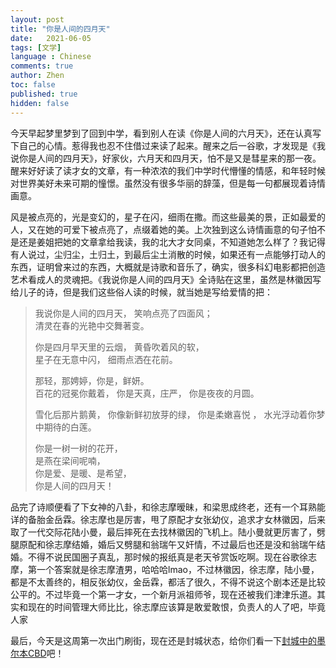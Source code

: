 ```yaml
---
layout: post
title: "你是人间的四月天"
date:   2021-06-05
tags: [文学]
language : Chinese
comments: true
author: Zhen
toc: false
published: true
hidden: false
---
```

今天早起梦里梦到了回到中学，看到别人在读《你是人间的六月天》，还在认真写下自己的心情。惹得我也忍不住借过来读了起来。醒来之后一谷歌，才发现是《我说你是人间的四月天》，好家伙，六月天和四月天，怕不是又是彗星来的那一夜。醒来好好读了读才女的文章，有一种浓浓的我们中学时代懵懂的情感，和年轻时候对世界美好未来可期的憧憬。虽然没有很多华丽的辞藻，但是每一句都展现着诗情画意。

风是被点亮的，光是变幻的，星子在闪，细雨在撒。而这些最美的景，正如最爱的人，又在她的可爱下被点亮了，点缀着她的美。上次独到这么诗情画意的句子怕不是还是姜姐把她的文章拿给我读，我的北大才女同桌，不知道她怎么样了？我记得有人说过，尘归尘，土归土，到最后尘土消散的时候，如果还有一点能够打动人的东西，证明曾来过的东西，大概就是诗歌和音乐了，确实，很多科幻电影都把创造艺术看成人的灵魂把。《我说你是人间的四月天》全诗贴在这里，虽然是林徽因写给儿子的诗，但是我们这些俗人读的时候，就当她是写给爱情的把：

> 
> 我说你是人间的四月天，
> 笑响点亮了四面风；   
> 清灵在春的光艳中交舞著变。      
> 
> 你是四月早天里的云烟，
> 黄昏吹着风的软，  
> 星子在无意中闪，
> 细雨点洒在花前。      
> 
> 那轻，那娉婷，你是，鲜妍。   
> 百花的冠冕你戴着，
> 你是天真，庄严，
> 你是夜夜的月圆。    
> 
> 雪化后那片鹅黄，
> 你像新鲜初放芽的绿，
> 你是柔嫩喜悦 ，
> 水光浮动着你梦中期待的白莲。      
> 
> 你是一树一树的花开，  
> 是燕在梁间呢喃，   
> 你是爱、是暖、是希望，   
> 你是人间的四月天！

品完了诗顺便看了下女神的八卦，和徐志摩暧昧，和梁思成终老，还有一个耳熟能详的备胎金岳霖。徐志摩也是厉害，甩了原配才女张幼仪，追求才女林徽因，后来取了一代交际花陆小曼，最后摔死在去找林徽因的飞机上。陆小曼就更厉害了，劈腿原配和徐志摩结婚，婚后又劈腿和翁瑞午又奸情，不过最后也还是没和翁瑞午结婚。不得不说民国圈子真乱，那时候的报纸真是老天爷赏饭吃啊。现在谷歌徐志摩，第一个答案就是徐志摩渣男，哈哈哈lmao，不过林徽因，徐志摩，陆小曼，都是不太善终的，相反张幼仪，金岳霖，都活了很久，不得不说这个剧本还是比较公平的。不过毕竟一个第一才女，一个新月派祖师爷，现在还被我们津津乐道。其实和现在的时间管理大师比比，徐志摩应该算是敢爱敢恨，负责人的人了吧，毕竟人家


最后，今天是这周第一次出门刷街，现在还是封城状态，给你们看一下[封城中的墨尔本CBD](https://youtu.be/kb6yXZr_OoM)吧！
<!--stackedit_data:
eyJoaXN0b3J5IjpbLTE3OTUxODAzOTIsMTM2MjU1NDcxNCwtMj
EzNzg1OTg4OCwtMTgxMzE1NDc0LDE4NzI4ODE3NTMsMzU2MzIx
NTEzXX0=
-->